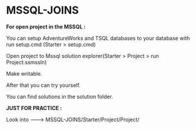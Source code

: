 # MSSQL-JOINS
**For open project in the MSSQL :**


You can setup AdventureWorks and TSQL databases to your database with run setup.cmd (Starter > setup.cmd)


Open project to Mssql solution explorer(Starter > Project > run Project.ssmssln)



Make writable.


After that you can try yourself.


You can find solutions in the solution folder.
    
**JUST FOR PRACTICE :**

Look into ---> MSSQL-JOINS/Starter/Project/Project/
